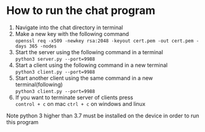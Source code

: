 # How to run the chat program
1. Navigate into the chat directory in terminal
2. Make a new key with the following command  
   `openssl req -x509 -newkey rsa:2048 -keyout cert.pem -out cert.pem -days 365 -nodes`
3. Start the server using the following command in a terminal  
   `python3 server.py --port=9988`
4. Start a client using the following command in a new terminal  
   `python3 client.py --port=9988`
5. Start another client using the same command in a new terminal(following)  
   `python3 client.py --port=9988`
6. If you want to terminate server of clients press   
   `control + c` on mac
   `ctrl + c` on windows and linux


Note python 3 higher than 3.7 must be installed on the device in order to run this program

